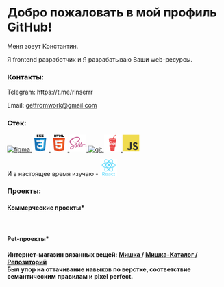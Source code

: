 <h1 aling="center">Добро пожаловать в мой профиль GitHub!</h1>

<p align="left">Меня зовут Константин.</p>
<p align="left">Я frontend разработчик и Я разрабатываю Ваши web-ресурсы.</p>

<h3 align="left">Контакты:</h3>
<p align="left">
  Telegram: https://t.me/rinserrr
</p>
<p align="left">
  Email: <a href="mailto:getfromwork@gmail.com">getfromwork@gmail.com</a>
</p>

<h3 align="left">Стек:</h3>
<p align="left"> 
  <a href="https://www.figma.com/" target="_blank" rel="noreferrer"> <img src="https://www.vectorlogo.zone/logos/figma/figma-icon.svg" alt="figma" width="40" height="40"/> </a>
  <a href="https://www.w3schools.com/css/" target="_blank" rel="noreferrer"> <img src="https://raw.githubusercontent.com/devicons/devicon/master/icons/css3/css3-original-wordmark.svg" alt="css3" width="40" height="40"/> </a> 
  <a href="https://www.w3.org/html/" target="_blank" rel="noreferrer"> <img src="https://raw.githubusercontent.com/devicons/devicon/master/icons/html5/html5-original-wordmark.svg" alt="html5" width="40" height="40"/> </a>
  <a href="https://sass-lang.com" target="_blank" rel="noreferrer"> <img src="https://raw.githubusercontent.com/devicons/devicon/master/icons/sass/sass-original.svg" alt="sass" width="40" height="40"/> </a>
  <a href="https://git-scm.com/" target="_blank" rel="noreferrer"> <img src="https://www.vectorlogo.zone/logos/git-scm/git-scm-icon.svg" alt="git" width="40" height="40"/> </a> 
  <a href="https://gulpjs.com" target="_blank" rel="noreferrer"> <img src="https://raw.githubusercontent.com/devicons/devicon/master/icons/gulp/gulp-plain.svg" alt="gulp" width="40" height="40"/> </a>
  <a href="https://developer.mozilla.org/en-US/docs/Web/JavaScript" target="_blank" rel="noreferrer"> <img src="https://raw.githubusercontent.com/devicons/devicon/master/icons/javascript/javascript-original.svg" alt="javascript" width="40" height="40"/> </a> 
</p>

<p align="left">И в настоящее время изучаю - 
  <a aling="middle" href="https://reactjs.org/" target="_blank" rel="noreferrer"> <img src="https://raw.githubusercontent.com/devicons/devicon/master/icons/react/react-original-wordmark.svg" alt="react" width="40" height="40"/> </a>
</p>

<h3 align="left">Проекты:</h3>
<h4> Коммерческие проекты*<h4>

<br>

<h4> Pet-проекты*<h4>
<p>Интернет-магазин вязанных вещей: <a href="https://rinserrr.github.io/mishka/"> Мишка </a> / <a href="https://rinserrr.github.io/mishka/catalog.html"> Мишка-Каталог </a> / <a href="https://github.com/rinserrr/mishka">Репозиторий</a><br>
Был упор на оттачивание навыков по верстке, соответствие семантическим правилам и pixel perfect.
<p>
